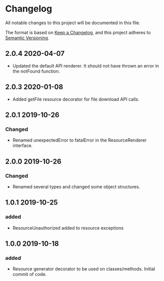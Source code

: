# Changelog

All notable changes to this project will be documented in this file.

The format is based on [Keep a Changelog](https://keepachangelog.com/en/1.0.0/),
and this project adheres to [Semantic Versioning](https://semver.org/spec/v2.0.0.html).

## 2.0.4 2020-04-07

- Updated the default API renderer. It should not have thrown an error in the notFound function. 

## 2.0.3 2020-01-08

- Added getFile resource decorator for file download API calls.

## 2.0.1 2019-10-26

### Changed

- Renamed unexpectedError to fatalError in the ResourceRenderer interface.

## 2.0.0 2019-10-26

### Changed

- Renamed several types and changed some object structures.

## 1.0.1 2019-10-25

### added

- ResourceUnauthorized added to resource exceptions

## 1.0.0 2019-10-18

### added

- Resource generator decorator to be used on classes/methods. Initial commit of code. 